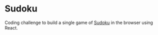 # Sudoku

Coding challenge to build a single game of [Sudoku](https://en.wikipedia.org/wiki/Sudoku) in the browser using React.
